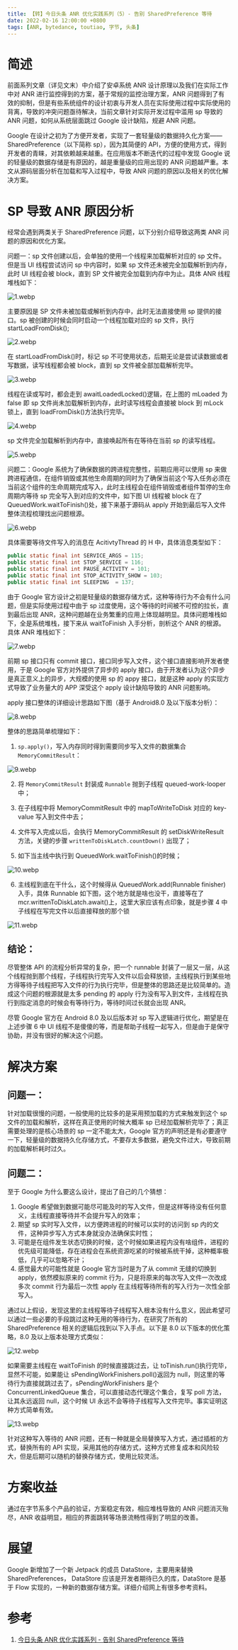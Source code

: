 ```yaml
---
title: 【转】今日头条 ANR 优化实践系列（5）- 告别 SharedPreference 等待
date: 2022-02-16 12:00:00 +0800
tags: [ANR, bytedance, toutiao, 字节, 头条]
---
```


# 简述

前面系列文章（详见文末）中介绍了安卓系统 ANR 设计原理以及我们在实际工作中对 ANR 进行监控得到的方案，基于常规的监控治理方案，ANR 问题得到了有效的抑制，但是有些系统组件的设计初衷与开发人员在实际使用过程中实际使用的背离，导致的冲突问题亟待解决，当前文章针对实际开发过程中滥用 sp 导致的 ANR 问题，如何从系统层面跳过 Google 设计缺陷，规避 ANR 问题。

Google 在设计之初为了方便开发者，实现了一套轻量级的数据持久化方案——SharedPreference（以下简称 sp），因为其简便的 API，方便的使用方式，得到开发者的青睐，对其依赖越来越重。在应用版本不断迭代的过程中发现 Google 说的轻量级的数据存储是有原因的，越是重量级的应用出现的 ANR 问题越严重。本文从源码层面分析在加载和写入过程中，导致 ANR 问题的原因以及相关的优化解决方案。

# SP 导致 ANR 原因分析

经常会遇到两类关于 SharedPreference 问题，以下分别介绍导致这两类 ANR 问题的原因和优化方案。

问题一：sp 文件创建以后，会单独的使用一个线程来加载解析对应的 sp 文件。但是当 UI 线程尝试访问 sp 中内容时，如果 sp 文件还未被完全加载解析到内存，此时 UI 线程会被 block，直到 SP 文件被完全加载到内存中为止。具体 ANR 线程堆栈如下：

![1.webp](../../../../image/2022-02-16-toutiao-anr-sharedpreference/1.webp)

主要原因是 SP 文件未被加载或解析到内存中，此时无法直接使用 sp 提供的接口。sp 被创建的时候会同时启动一个线程加载对应的 sp 文件，执行 startLoadFromDisk();

![2.webp](../../../../image/2022-02-16-toutiao-anr-sharedpreference/2.webp)

在 startLoadFromDisk()时，标记 sp 不可使用状态，后期无论是尝试读数据或者写数据，读写线程都会被 block，直到 sp 文件被全部加载解析完毕。

![3.webp](../../../../image/2022-02-16-toutiao-anr-sharedpreference/3.webp)

线程在读或写时，都会走到 awaitLoadedLocked()逻辑，在上图的 mLoaded 为 false 即 sp 文件尚未加载解析到内存，此时读写线程会直接被 block 到 mLock 锁上，直到 loadFromDisk()方法执行完毕。

![4.webp](../../../../image/2022-02-16-toutiao-anr-sharedpreference/4.webp)

sp 文件完全加载解析到内存中，直接唤起所有在等待在当前 sp 的读写线程。

![5.webp](../../../../image/2022-02-16-toutiao-anr-sharedpreference/5.webp)

问题二：Google 系统为了确保数据的跨进程完整性，前期应用可以使用 sp 来做跨进程通信，在组件销毁或其他生命周期的同时为了确保当前这个写入任务必须在当前这个组件的生命周期完成写入，此时主线程会在组件销毁或者组件暂停的生命周期内等待 sp 完全写入到对应的文件中，如下图 UI 线程被 block 在了 QueuedWork.waitToFinish()处，接下来基于源码从 apply 开始到最后写入文件整体流程梳理找出问题根源。

![6.webp](../../../../image/2022-02-16-toutiao-anr-sharedpreference/6.webp)

具体需要等待文件写入的消息在 AcitivtyThread 的 H 中，具体消息类型如下：

```java
public static final int SERVICE_ARGS = 115;
public static final int STOP_SERVICE = 116;
public static final int PAUSE_ACTIVITY = 101;
public static final int STOP_ACTIVITY_SHOW = 103;
public static final int SLEEPING  = 137;
```

由于 Google 官方设计之初是轻量级的数据存储方式，这种等待行为不会有什么问题，但是实际使用过程中由于 sp 过度使用，这个等待的时间被不可控的拉长，直到最后出现 ANR，这种问题越在业务繁重的应用上体现越明显。具体问题堆栈如下，全是系统堆栈，接下来从 waitToFinish 入手分析，剖析这个 ANR 的根源。具体 ANR 堆栈如下：

![7.webp](../../../../image/2022-02-16-toutiao-anr-sharedpreference/7.webp)

前期 sp 接口只有 commit 接口，接口同步写入文件，这个接口直接影响开发者使用，于是 Google 官方对外提供了异步的 apply 接口，由于开发者认为这个异步是真正意义上的异步，大规模的使用 sp 的 appy 接口，就是这种 apply 的实现方式导致了业务量大的 APP 深受这个 apply 设计缺陷导致的 ANR 问题影响。

apply 接口整体的详细设计思路如下图（基于 Android8.0 及以下版本分析）：

![8.webp](../../../../image/2022-02-16-toutiao-anr-sharedpreference/8.webp)

整体的思路简单梳理如下：

1. `sp.apply()`，写入内存同时得到需要同步写入文件的数据集合 `MemoryCommitResult`：

![9.webp](../../../../image/2022-02-16-toutiao-anr-sharedpreference/9.webp)

2. 将 `MemoryCommitResult` 封装成 `Runnable` 抛到子线程 queued-work-looper 中；

3. 在子线程中将 MemoryCommitResult 中的 mapToWriteToDisk 对应的 key-value 写入到文件中去；

4. 文件写入完成以后，会执行 MemoryCommitResult 的 setDiskWriteResult 方法，关键的步骤 `writtenToDiskLatch.countDown()` 出现了；

5. 如下当主线中执行到 QueuedWork.waitToFinish()的时候；

![10.webp](../../../../image/2022-02-16-toutiao-anr-sharedpreference/10.webp)

6. 主线程到底在干什么，这个时候得从 QueuedWork.add(Runnable finisher)入手，具体 Runnable 如下图，这个地方就是啥也没干，直接等在了 mcr.writtenToDiskLatch.await()上，这里大家应该有点印象，就是步骤 4 中子线程在写完文件以后直接释放的那个锁

![11.webp](../../../../image/2022-02-16-toutiao-anr-sharedpreference/11.webp)

## 结论： 

尽管整体 API 的流程分析异常的复杂，把一个 runnable 封装了一层又一层，从这个线程抛到那个线程，子线程执行完写入文件以后会释放锁，主线程执行到某些地方得等待子线程把写入文件的行为执行完毕，但是整体的思路还是比较简单的。造成这个问题的根源就是太多 pending 的 apply 行为没有写入到文件，主线程在执行到指定消息的时候会有等待行为，等待时间过长就会出现 ANR。

尽管 Google 官方在 Android 8.0 及以后版本对 sp 写入逻辑进行优化，期望是在上述步骤 6 中 UI 线程不是傻傻的等，而是帮助子线程一起写入，但是由于是保守协助，并没有很好的解决这个问题。

# 解决方案

## 问题一：

针对加载很慢的问题，一般使用的比较多的是采用预加载的方式来触发到这个 sp 文件的加载和解析，这样在真正使用的时候大概率 sp 已经加载解析完毕了；真正需要处理的是核心场景的 sp 一定不能太大，Google 官方的声明还是有必要遵守一下，轻量级的数据持久化存储方式，不要存太多数据，避免文件过大，导致前期的加载解析耗时过久。

## 问题二：

至于 Google 为什么要这么设计，提出了自己的几个猜想：

1. Google 希望做到数据可能尽可能及时的写入文件，但是这样等待没有任何意义，主线程直接等待并不会提升写入的效率；
2. 期望 sp 实时写入文件，以方便跨进程的时候可以实时的访问到 sp 内的文件，这种异步写入方式本身就没办法确保实时性；
3. 可能是在组件发生状态切换的时候，这个时候如果进程内没有啥组件，进程的优先级可能降低，存在进程会在系统资源吃紧的时候被系统干掉，这种概率极低，几乎可以忽略不计；
4. 感觉最大的可能性就是 Google 官方当时是为了从 commit 无缝的切换到 apply，依然模拟原来的 commit 行为，只是将原来的每次写入文件一次改成多次 commit 行为最后一次性 apply 在主线程等待所有的写入行为一次性全部写入。

通过以上假设，发现这里的主线程等待子线程写入根本没有什么意义，因此希望可以通过一些必要的手段跳过这种无用的等待行为，在研究了所有的 SharedPreference 相关的逻辑后找到以下入手点。以下是 8.0 以下版本的优化策略，8.0 及以上版本处理方式类似：

![12.webp](../../../../image/2022-02-16-toutiao-anr-sharedpreference/12.webp)

如果需要主线程在 waitToFinish 的时候直接跳过去，让 toTinish.run()执行完毕，显然不可能，如果能让 sPendingWorkFinishers.poll()返回为 null，则这里的等待行为直接就跳过去了，sPendingWorkFinishers 是个 ConcurrentLinkedQueue 集合，可以直接动态代理这个集合，复写 poll 方法，让其永远返回 null，这个时候 UI 永远不会等待子线程写入文件完毕。事实证明这种方式简单有效。

![13.webp](../../../../image/2022-02-16-toutiao-anr-sharedpreference/13.webp)

针对这种写入等待的 ANR 问题，还有一种就是全局替换写入方式，通过插桩的方式，替换所有的 API 实现，采用其他的存储方式，这种方式修复成本和风险较大，但是后期可以随机的替换存储方式，使用比较灵活。

# 方案收益

通过在字节系多个产品的验证，方案稳定有效，相应堆栈导致的 ANR 问题消灭殆尽，ANR 收益明显，相应的界面跳转等场景流畅性得到了明显的改善。

# 展望

Google 新增加了一个新 Jetpack 的成员 DataStore，主要用来替换 SharedPreferences， DataStore 应该是开发者期待已久的库，DataStore 是基于 Flow 实现的，一种新的数据存储方案。详细介绍网上有很多参考资料。

# 参考

1. [今日头条 ANR 优化实践系列 - 告别 SharedPreference 等待](https://mp.weixin.qq.com/s?__biz=MzI1MzYzMjE0MQ==&mid=2247488558&idx=1&sn=27dda3c3630116d37ab56a8c7bdf1382)